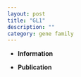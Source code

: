 ```yaml
---
layout: post
title: "GL1"
description: ""
category: gene family
---
```


* **Information**  

* **Publication**  


